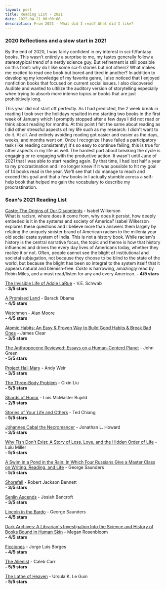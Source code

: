 ```yaml
---
layout: post
title: Reading List - 2021
date: 2022-04-21 00:00:00
description: From 2021 - What did I read? What did I like?
---
```

### 2020 Reflections and a slow start in 2021

By the end of 2020, I was fairly confident in my interest in sci-fi/fantasy books. This wasn't entirely a surprise to me, my tastes generally follow a stereotypical trend of a nerdy science guy. But refinement is still possible on this front: why do I like some sci-fi stories but not others? What makes me excited to read one book but bored and tired in another? In addition to developing my knowledge of my favorite genre, I also noticed that I enjoyed nonfiction books that focused on current social issues. I also discovered Audible and wanted to ultilize the auditory version of storytelling especially when trying to absorb more intense topics or books that are just prohibitively long.

This year did not start off perfectly. As I had predicted, the 2 week break in reading I took over the holidays resulted in me starting two books in the first week of January which I promptly stopped after a few days I did not read or think about reading for months. At this point I felt the same about reading as I did other stressful aspects of my life such as my research: I didn't want to do it. At all. And entirely avoiding reading got easier and easier as the days, weeks, and months went on. Once I recognize I have failed a participatory task (like reading consistently) it's so easy to continue failing, this is true for other aspects in my life as well. The hardest part about breaking the cycle is engaging or re-engaging with the productive action. It wasn't until June of 2021 that I was able to start reading again. By that time, I had lost half a year to my procrastination and I no longer knew if it was possible to hit my goal of 14 books read in the year. We'll see that I do manage to reach and exceed this goal and that a few books in I actually stumble across a self-help book that helped me gain the vocabulary to describe my procrastination. 

### Sean's 2021 Reading List

[Caste: The Origins of Our Discontents](https://www.goodreads.com/book/show/51152447-caste) - Isabel Wilkerson <br>
What is racism, where does it come from, why does it persist, how deeply embeded is it in the systems and society of America? Isabel Wilkerson explores these questions and I believe more than answers them largely by relating the uniquely sinister brand of American racism to the millenia year old social caste system of India. This is not a history book. While racism's history is the central narrative focus, the topic and theme is how that history influences and drives the every day lives of Americans today, whether they realize it or not. Often, people cannot see the blight of institutional and societal subjugation, not because they choose to be blind to the state of the world, but because the blight has been so integral to the system itself that it appears natural and blemish-free. *Caste* is harrowing, amazingly read by Robin Miles, and a must read/listen for any and every American.
**- 4/5 stars**

[The Invisible Life of Addie LaRue](https://www.goodreads.com/book/show/51029834-the-invisible-life-of-addie-larue) - V.E. Schwab <br>
**- 3/5 stars**

[A Promised Land](https://www.goodreads.com/book/show/55361205-a-promised-land) - Barack Obama <br>
**- 4/5 stars**

[Watchmen](https://www.goodreads.com/book/show/472331.Watchmen) - Alan Moore <br>
**- 4/5 stars**

[Atomic Habits: An Easy & Proven Way to Build Good Habits & Break Bad Ones](https://www.goodreads.com/book/show/40121378-atomic-habits) - James Clear <br>
**- 3/5 stars**

[The Anthropocene Reviewed: Essays on a Human-Centerd Planet](https://www.goodreads.com/book/show/55223004-the-anthropocene-reviewed) - John Green <br>
**- 5/5 stars**

[Project Hail Mary](https://www.goodreads.com/book/show/54493401-project-hail-mary) - Andy Weir <br>
**- 3/5 stars**

[The Three-Body Problem](https://www.goodreads.com/book/show/18245960-the-three-body-problem) - Cixin Liu <br>
**- 5/5 stars**

[Shards of Honor](https://www.goodreads.com/book/show/12282943-shards-of-honour) - Lois McMaster Bujold <br>
**- 2/5 stars**

[Stories of Your Life and Others](https://www.goodreads.com/book/show/18626849-stories-of-your-life-and-others) - Ted Chiang <br>
**- 5/5 stars**

[Johannes Cabal the Necromancer](https://www.goodreads.com/book/show/5750628-johannes-cabal-the-necromancer) - Jonathan L. Howard <br>
**- 3/5 stars**

[Why Fish Don't Exist: A Story of Loss, Love, and the Hidden Order of Life](https://www.goodreads.com/book/show/50887097-why-fish-don-t-exist) - Lulu Miller <br>
**- 5/5 stars**

[A Swim in a Pond in the Rain: In Which Four Russians Give a Master Class on Writing, Reading, and Life](https://www.goodreads.com/book/show/53487237-a-swim-in-a-pond-in-the-rain) - George Saunders <br>
**- 5/5 stars**

[Shorefall](https://www.goodreads.com/book/show/45309582-shorefall) - Robert Jackson Bennett <br>
**- 3/5 stars**

[Senlin Ascends](https://www.goodreads.com/book/show/35271523-senlin-ascends) - Josiah Bancroft <br>
**- 3/5 stars**

[Lincoln in the Bardo](https://www.goodreads.com/book/show/29906980-lincoln-in-the-bardo) - George Saunders <br>
**- 4/5 stars**

[Dark Archives: A Librarian's Investigation Into the Science and History of Books Bound in Human Skin](https://www.goodreads.com/book/show/50403464-dark-archives) - Megan Rosenbloom <br>
**- 4/5 stars**

[Ficciones](https://www.goodreads.com/book/show/25615886-ficciones) - Jorge Luis Borges <br>
**- 4/5 stars**

[The Alienist](https://www.goodreads.com/book/show/40024.The_Alienist) - Caleb Carr <br>
**- 5/5 stars**

[The Lathe of Heaven](https://www.goodreads.com/book/show/59924.The_Lathe_of_Heaven) - Ursula K. Le Guin <br>
**- 5/5 stars**

